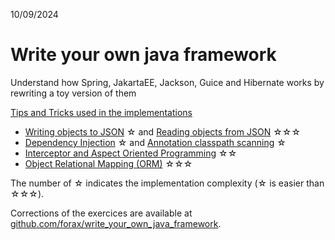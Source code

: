 10/09/2024

# Write your own java framework
Understand how Spring, JakartaEE, Jackson, Guice and Hibernate works by rewriting a toy version of them

[Tips and Tricks used in the implementations](COMPANION.md)

- [Writing objects to JSON](mapper/README.md) &#9734; and [Reading objects from JSON](mapper/README2.md) &#9734;&#9734;&#9734;
- [Dependency Injection](injector/README.md) &#9734; and [Annotation classpath scanning](injector/README2.md) &#9734;
- [Interceptor and Aspect Oriented Programming](interceptor/README.md) &#9734;&#9734;
- [Object Relational Mapping (ORM)](orm/README.md) &#9734;&#9734;&#9734;

The number of &#9734; indicates the implementation complexity (&#9734; is easier than &#9734;&#9734;&#9734;).

Corrections of the exercices are available at
[github.com/forax/write_your_own_java_framework](https://github.com/forax/write_your_own_java_framework).

